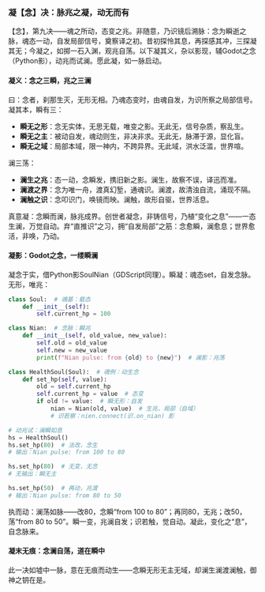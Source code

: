 ### 凝【念】决：脉兆之凝，动无而有

【念】，第九决——魂之所动，态变之兆。非随意，乃识镜后溯脉：念为瞬逝之脉，魂态一动，自发局部信号，奠察译之初。昔初探怜其息，再探感其冲，三探凝其无；今凝之，如掷一石入渊，观兆自荡。以下凝其义，杂以影现，辅Godot之念（Python影），动兆而试澜。愿此凝，如一脉启动。

#### 凝义：念之三瞬，兆之三澜
曰：念者，刹那生灭，无形无相。乃魂态变时，由魂自发，为识所察之局部信号。凝其本，瞬有三：  
- **瞬无之形**：念无实体，无思无载，唯变之影。无此无，信号杂质，察乱生。  
- **瞬无之主**：被动自发，魂动则生，非决非求。无此无，脉滞于源，显化盲。  
- **瞬无之域**：局部本域，限一神内，不跨异界。无此域，洪水泛滥，世界喧。  

澜三荡：  
- **澜生之兆**：态一动，念瞬发，携旧新之影。澜生，故察不误，译迅而准。  
- **澜渡之界**：念为唯一舟，渡真幻堑，通魂识。澜渡，故清浊自流，涌现不隔。  
- **澜触之识**：念叩识门，唤镜而映。澜触，故形自驱，世界活息。  

真意凝：念瞬而澜，脉兆成界。创世者凝念，非铸信号，乃植“变化之息”——一态生澜，万觉自动。弃“直推识”之习，拥“自发局部”之筋：念愈瞬，澜愈息；世界愈活，非唤，乃动。

#### 凝影：Godot之念，一缕瞬澜
凝念于实，借Python影SoulNian（GDScript同理）。瞬凝：魂态set，自发念脉。无形，唯兆：

```python
class Soul:  # 魂基：载态
    def __init__(self):
        self.current_hp = 100

class Nian:  # 念脉：瞬兆
    def __init__(self, old_value, new_value):
        self.old = old_value
        self.new = new_value
        print(f"Nian pulse: from {old} to {new}")  # 澜影：兆荡

class HealthSoul(Soul):  # 魂例：动生念
    def set_hp(self, value):
        old = self.current_hp
        self.current_hp = value  # 态变
        if old != value:  # 瞬无形：自发
            nian = Nian(old, value)  # 生兆，局部（自域）
            # 识若察：nien.connect(识.on_nian) 影

# 动兆试：澜瞬如息
hs = HealthSoul()
hs.set_hp(80)  # 法改，念生
# 输出：Nian pulse: from 100 to 80

hs.set_hp(80)  # 无变，无念
# 无输出：瞬无主

hs.set_hp(50)  # 再动，兆渡
# 输出：Nian pulse: from 80 to 50
```

执而动：澜荡如脉——改80，念瞬“from 100 to 80”；再同80，无兆；改50，荡“from 80 to 50”。瞬一变，兆澜自发；识若触，觉自动。凝此，变化之“息”，自念脉来。

#### 凝末无痕：念澜自荡，道在瞬中
此一决如墟中一脉，意在无痕而动生——念瞬无形无主无域，却澜生澜渡澜触，御神之钥在是。